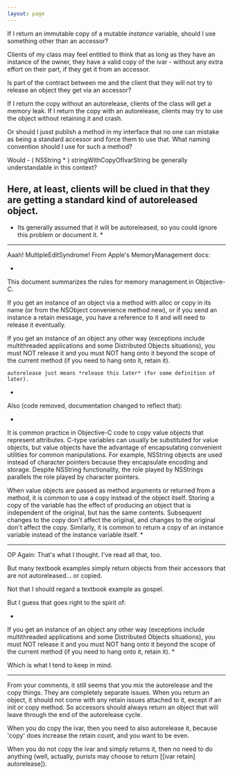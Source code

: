 ```yaml
---
layout: page
---
```


If I return an immutable copy of a mutable *instance* variable, should I use something other than an accessor?

Clients of my class may feel entitled to think that as long as they have an instance of the owner,
they have a valid copy of the ivar - without any extra effort on their part, if they get it from an accessor.

Is part of the contract between me and the client that they will not try to     release an object they get via an accessor?

If I return the copy without an     autorelease, clients of the class will get a memory leak.
If I return the copy with an     autorelease, clients may try to use the object without retaining it and crash.

Or should I jusst publish a method in my interface that no one can mistake as being a standard accessor
and force them to use that. What naming convention should I use for such a method?

Would     - ( NSString * ) stringWithCopyOfIvarString be generally understandable in this context?

Here, at least, clients will be clued in that they are getting a standard kind of autoreleased object.
----
* Its generally assumed that it will be autoreleased, so you could ignore this problem or document it. *

----
Aaah! MultipleEditSyndrome! From Apple's MemoryManagement docs:

*
This document summarizes the rules for memory management in Objective-C.

If you get an instance of an object via a method with     alloc or     copy in its name (or from the NSObject convenience method new), or if you send an instance a     retain message, you have a reference to it and will need to release it eventually.

If you get an instance of an object any other way (exceptions include multithreaded applications and some Distributed Objects situations), you must NOT release it and you must NOT hang onto it beyond the scope of the current method (if you need to hang onto it, retain it).

    autorelease just means *release this later* (for some definition of later).
*

Also (code removed, documentation changed to reflect that):

*
It is common practice in Objective-C code to copy value objects that represent attributes. C-type variables can usually be substituted for value objects, but value objects have the advantage of encapsulating convenient utilities for common manipulations. For example, NSString objects are used instead of character pointers because they encapsulate encoding and storage. Despite NSString functionality, the role played by NSStrings parallels the role played by character pointers.

When value objects are passed as method arguments or returned from a method, it is common to use a copy instead of the object itself. Storing a copy of the variable has the effect of producing an object that is independent of the original, but has the same contents. Subsequent changes to the copy don't affect the original, and changes to the original don't affect the copy. Similarly, it is common to return a copy of an instance variable instead of the instance variable itself.
*

----

OP Again: That's what I thought. I've read all that, too.

But many textbook examples simply return objects from their accessors that are not autoreleased... or copied.

Not that I should regard a textbook example as gospel.

But I guess that goes right to the spirit of: 

*
If you get an instance of an object any other way (exceptions include multithreaded applications and some Distributed Objects situations), you must NOT release it and you must NOT hang onto it beyond the scope of the current method (if you need to hang onto it, retain it).
*

Which is what I tend to keep in mind.

----
From your comments, it still seems that you mix the autorelease and the copy things. They are completely separate issues. When you return an object, it should not come with any retain issues attached to it, except if an init or copy method. So accessors should always return an object that will leave through the end of the autorelease cycle.

When you do copy the ivar, then you need to also autorelease it, because 'copy' does increase the retain count, and you want to be even.

When you do not copy the ivar and simply returns it, then no need to do anything (well, actually, purists may choose to return [[ivar retain] autorelease]).
